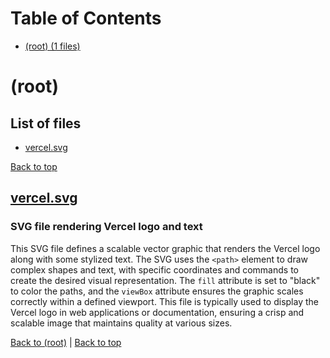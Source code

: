 # Table of Contents

- [(root) (1 files)](#root)
# (root)

## List of files

- [vercel.svg](#vercelsvg)

[Back to top](#table-of-contents)

## [vercel.svg](vercel.svg)

### SVG file rendering Vercel logo and text

This SVG file defines a scalable vector graphic that renders the Vercel logo along with some stylized text. The SVG uses the `<path>` element to draw complex shapes and text, with specific coordinates and commands to create the desired visual representation. The `fill` attribute is set to "black" to color the paths, and the `viewBox` attribute ensures the graphic scales correctly within a defined viewport. This file is typically used to display the Vercel logo in web applications or documentation, ensuring a crisp and scalable image that maintains quality at various sizes.

[Back to (root)](#root) | [Back to top](#table-of-contents)

